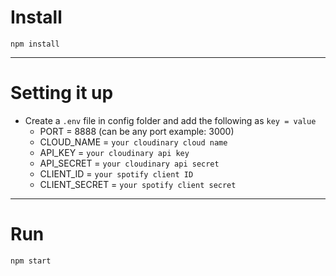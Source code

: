 # Install

`npm install`

---

# Setting it up

- Create a `.env` file in config folder and add the following as `key = value`
  - PORT = 8888 (can be any port example: 3000)
  - CLOUD_NAME = `your cloudinary cloud name`
  - API_KEY = `your cloudinary api key`
  - API_SECRET = `your cloudinary api secret`
  - CLIENT_ID = `your spotify client ID`
  - CLIENT_SECRET = `your spotify client secret`

---

# Run

`npm start`
